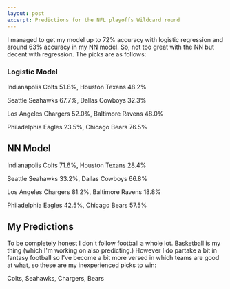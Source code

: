 ```yaml
---
layout: post
excerpt: Predictions for the NFL playoffs Wildcard round
---
```


I managed to get my model up to 72% accuracy with logistic regression and around 63% accuracy in my NN model. So, not too great with the NN but decent with regression. The picks are as follows:

### Logistic Model
Indianapolis Colts    51.8%, Houston Texans        48.2%

Seattle Seahawks      67.7%, Dallas Cowboys        32.3%

Los Angeles Chargers  52.0%, Baltimore Ravens      48.0%

Philadelphia Eagles   23.5%, Chicago Bears         76.5%

## NN Model
Indianapolis Colts    71.6%, Houston Texans        28.4%

Seattle Seahawks      33.2%, Dallas Cowboys        66.8%

Los Angeles Chargers  81.2%, Baltimore Ravens      18.8%

Philadelphia Eagles   42.5%, Chicago Bears         57.5%

## My Predictions
To be completely honest I don't follow football a whole lot. Basketball is my thing (which I'm working on also predicting.) However I do partake a bit in fantasy football so I've become a bit more versed in which teams are good at what, so these are my inexperienced picks to win:

Colts, Seahawks, Chargers, Bears

